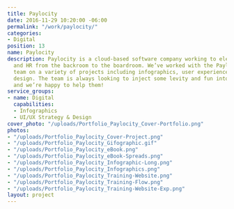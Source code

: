 ```yaml
---
title: Paylocity
date: 2016-11-29 10:20:00 -06:00
permalink: "/work/paylocity/"
categories:
- Digital
position: 13
name: Paylocity
description: Paylocity is a cloud-based software company working to elevate payroll
  and HR from the backroom to the boardroom. We’ve worked with the Paylocity marketing
  team on a variety of projects including infographics, user experience, and environmental
  design. The team is always looking to inject some levity and fun into their information
  and we’re happy to help them!
service_groups:
- name: Digital
  capabilities:
  - Infographics
  - UI/UX Strategy & Design
cover_photo: "/uploads/Portfolio_Paylocity_Cover-Portfolio.png"
photos:
- "/uploads/Portfolio_Paylocity_Cover-Project.png"
- "/uploads/Portfolio_Paylocity_Gifographic.gif"
- "/uploads/Portfolio_Paylocity_eBook.png"
- "/uploads/Portfolio_Paylocity_eBook-Spreads.png"
- "/uploads/Portfolio_Paylocity_Infographic-Long.png"
- "/uploads/Portfolio_Paylocity_Infographics.png"
- "/uploads/Portfolio_Paylocity_Training-Website.png"
- "/uploads/Portfolio_Paylocity_Training-Flow.png"
- "/uploads/Portfolio_Paylocity_Training-Website-Exp.png"
layout: project
---
```


